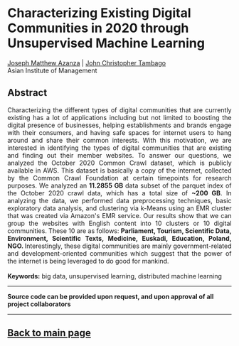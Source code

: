 # Characterizing Existing Digital Communities in 2020 through Unsupervised Machine Learning

[Joseph Matthew Azanza](https://www.linkedin.com/in/josephazanza/) | [John Christopher Tambago](https://www.linkedin.com/in/jctambago/) <br>
Asian Institute of Management

## Abstract
<p align='justify'>
Characterizing the different types of digital communities that are currently existing has a lot of applications including but not limited to boosting the digital presence of businesses, helping establishments and brands engage with their consumers, and having safe spaces for internet users to hang around and share their common interests. With this motivation, we are interested in identifying the types of digital communities that are existing and finding out their member websites. To answer our questions, we analyzed the October 2020 Common Crawl dataset, which is publicly available in AWS. This dataset is basically a copy of the internet, collected by the Common Crawl Foundation at certain timepoints for research purposes. We analyzed an <b>11.2855 GB</b> data subset of the parquet index of the October 2020 crawl data, which has a total size of <b>~200 GB</b>. In analyzing the data, we performed data preprocessing techniques, basic exploratory data analysis, and clustering via k-Means using an EMR cluster that was created via Amazon's EMR service. Our results show that we can group the websites with English content into 10 clusters or 10 digital communities. These 10 are as follows: <b> Parliament, Tourism, Scientific Data, Environment, Scientific Texts, Medicine, Euskadi, Education, Poland, NGO. </b> Interestingly, these digital communities are mainly government-related and development-oriented communities which suggest that the power of the internet is being leveraged to do good for mankind.
<br><br>
<b>Keywords:</b> big data, unsupervised learning, distributed machine learning
</p>

---

**Source code can be provided upon request, and upon approval of all project collaborators**

---

## [Back to main page](https://josephazanza.github.io/)